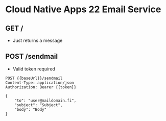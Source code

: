 # Cloud Native Apps 22 Email Service

## GET /
- Just returns a message

## POST /sendmail
- Valid token required

```
POST {{baseUrl}}/sendmail
Content-Type: application/json
Authorization: Bearer {{token}}

{ 
    "to": "user@maildomain.fi", 
    "subject": "Subject", 
    "body": "Body" 
}
```